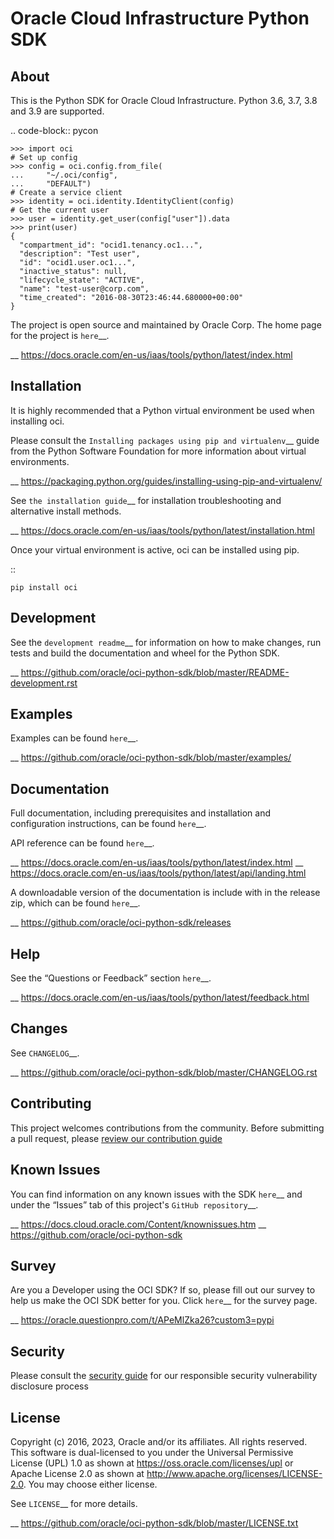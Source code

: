 # Oracle Cloud Infrastructure Python SDK

## About

This is the Python SDK for Oracle Cloud Infrastructure. Python 3.6, 3.7, 3.8 and 3.9 are supported.

.. code-block:: pycon

    >>> import oci
    # Set up config
    >>> config = oci.config.from_file(
    ...     "~/.oci/config",
    ...     "DEFAULT")
    # Create a service client
    >>> identity = oci.identity.IdentityClient(config)
    # Get the current user
    >>> user = identity.get_user(config["user"]).data
    >>> print(user)
    {
      "compartment_id": "ocid1.tenancy.oc1...",
      "description": "Test user",
      "id": "ocid1.user.oc1...",
      "inactive_status": null,
      "lifecycle_state": "ACTIVE",
      "name": "test-user@corp.com",
      "time_created": "2016-08-30T23:46:44.680000+00:00"
    }

The project is open source and maintained by Oracle Corp. The home page for the project is `here`__.

__ https://docs.oracle.com/en-us/iaas/tools/python/latest/index.html

## Installation

It is highly recommended that a Python virtual environment be used when installing oci.

Please consult the `Installing packages using pip and virtualenv`__ guide from the Python Software Foundation for more information about virtual environments.

__ https://packaging.python.org/guides/installing-using-pip-and-virtualenv/

See `the installation guide`__ for installation troubleshooting and alternative install methods.

__ https://docs.oracle.com/en-us/iaas/tools/python/latest/installation.html

Once your virtual environment is active, oci can be installed using pip.

::

    pip install oci


## Development

See the `development readme`__ for information on how to make changes, run tests and build the documentation and wheel for the Python SDK.

__ https://github.com/oracle/oci-python-sdk/blob/master/README-development.rst

## Examples

Examples can be found `here`__.

__ https://github.com/oracle/oci-python-sdk/blob/master/examples/

## Documentation

Full documentation, including prerequisites and installation and configuration instructions, can be found `here`__.

API reference can be found `here`__.

__ https://docs.oracle.com/en-us/iaas/tools/python/latest/index.html
__ https://docs.oracle.com/en-us/iaas/tools/python/latest/api/landing.html

A downloadable version of the documentation is include with in the release zip, which can be found `here`__.

__ https://github.com/oracle/oci-python-sdk/releases

## Help

See the “Questions or Feedback” section `here`__.

__ https://docs.oracle.com/en-us/iaas/tools/python/latest/feedback.html

## Changes

See `CHANGELOG`__.

__ https://github.com/oracle/oci-python-sdk/blob/master/CHANGELOG.rst

## Contributing

This project welcomes contributions from the community. Before submitting a pull request, please [review our contribution guide](./CONTRIBUTING.md)

## Known Issues

You can find information on any known issues with the SDK `here`__ and under the “Issues” tab of this
project's `GitHub repository`__.

__ https://docs.cloud.oracle.com/Content/knownissues.htm
__ https://github.com/oracle/oci-python-sdk

## Survey

Are you a Developer using the OCI SDK? If so, please fill out our survey to help us make the OCI SDK better for you.
Click `here`__ for the survey page.

__ https://oracle.questionpro.com/t/APeMlZka26?custom3=pypi

## Security

Please consult the [security guide](./SECURITY.md) for our responsible security vulnerability disclosure process

## License

Copyright (c) 2016, 2023, Oracle and/or its affiliates.  All rights reserved.
This software is dual-licensed to you under the Universal Permissive License (UPL) 1.0 as shown at https://oss.oracle.com/licenses/upl or Apache License 2.0 as shown at http://www.apache.org/licenses/LICENSE-2.0. You may choose either license.

See `LICENSE`__ for more details.

__ https://github.com/oracle/oci-python-sdk/blob/master/LICENSE.txt
